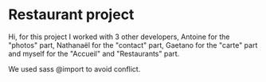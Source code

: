 # Restaurant project

Hi, for this project I worked with 3 other developers, Antoine for the "photos" part, Nathanaël for the "contact" part, Gaetano for the "carte" part and myself for the "Accueil" and "Restaurants" part.

We used sass @import to avoid conflict.

